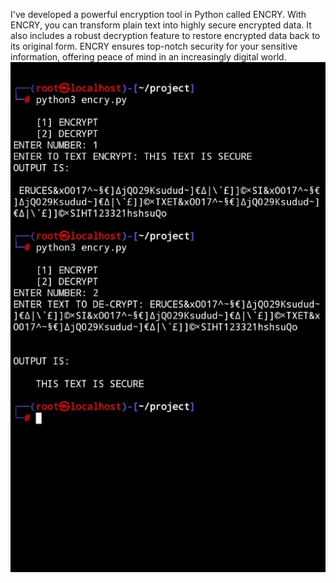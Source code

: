 I've developed a powerful encryption tool in Python called ENCRY. With ENCRY, you can transform plain text into highly secure encrypted data. It also includes a robust decryption feature to restore encrypted data back to its original form. ENCRY ensures top-notch security for your sensitive information, offering peace of mind in an increasingly digital world.
<img src="https://github.com/Aakidul/EN-CRY/raw/main/encry.jpg" alt="ENCRY Image">
